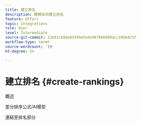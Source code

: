 ```yaml
---
title: 建立排名
description: 瞭解如何建立排名
feature: Offers
topic: Integrations
role: User
level: Intermediate
source-git-commit: 12b01cb9de84399e5ede987866609acc10b64c5f
workflow-type: tm+mt
source-wordcount: '19'
ht-degree: 5%

---
```


# 建立排名 {#create-rankings}

概述

差分排序公式/AI模型

連結至排名部分